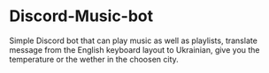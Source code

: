 # Discord-Music-bot
Simple Discord bot that can play music as well as playlists, translate message from the English keyboard layout to Ukrainian, give you the temperature or the wether in the choosen city.
